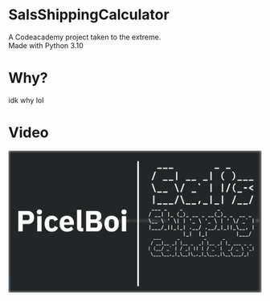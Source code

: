 # SalsShippingCalculator
A Codeacademy project taken to the extreme. \
Made with Python 3.10 
# Why?
idk why lol
# Video
[![The video itself](https://raw.githubusercontent.com/PicelBoi/SalsShippingCalculator/main/SalsShippingCalculator.png)](https://www.youtube.com/watch?v=zGKCyvw17cM "The video itself")
